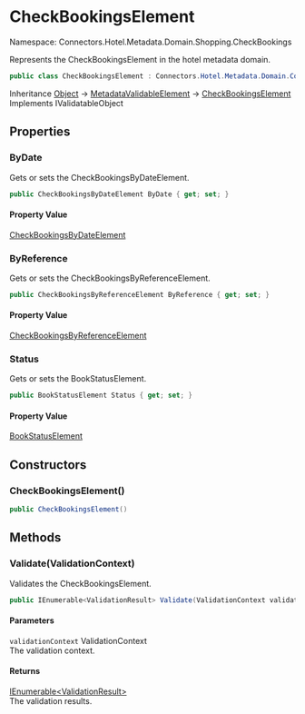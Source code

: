 # CheckBookingsElement

Namespace: Connectors.Hotel.Metadata.Domain.Shopping.CheckBookings

Represents the CheckBookingsElement in the hotel metadata domain.

```csharp
public class CheckBookingsElement : Connectors.Hotel.Metadata.Domain.Common.MetadataValidableElement, System.ComponentModel.DataAnnotations.IValidatableObject
```

Inheritance [Object](https://docs.microsoft.com/en-us/dotnet/api/system.object) → [MetadataValidableElement](./connectors.hotel.metadata.domain.common.metadatavalidableelement) → [CheckBookingsElement](./connectors.hotel.metadata.domain.shopping.checkbookings.checkbookingselement)<br />
Implements IValidatableObject

## Properties

### **ByDate**

Gets or sets the CheckBookingsByDateElement.

```csharp
public CheckBookingsByDateElement ByDate { get; set; }
```

#### Property Value

[CheckBookingsByDateElement](./connectors.hotel.metadata.domain.shopping.checkbookings.checkbookingsbydateelement)<br />

### **ByReference**

Gets or sets the CheckBookingsByReferenceElement.

```csharp
public CheckBookingsByReferenceElement ByReference { get; set; }
```

#### Property Value

[CheckBookingsByReferenceElement](./connectors.hotel.metadata.domain.shopping.checkbookings.checkbookingsbyreferenceelement)<br />

### **Status**

Gets or sets the BookStatusElement.

```csharp
public BookStatusElement Status { get; set; }
```

#### Property Value

[BookStatusElement](./connectors.hotel.metadata.domain.common.bookstatuselement)<br />

## Constructors

### **CheckBookingsElement()**

```csharp
public CheckBookingsElement()
```

## Methods

### **Validate(ValidationContext)**

Validates the CheckBookingsElement.

```csharp
public IEnumerable<ValidationResult> Validate(ValidationContext validationContext)
```

#### Parameters

`validationContext` ValidationContext<br />
The validation context.

#### Returns

[IEnumerable\<ValidationResult\>](https://docs.microsoft.com/en-us/dotnet/api/system.collections.generic.ienumerable-1)<br />
The validation results.
